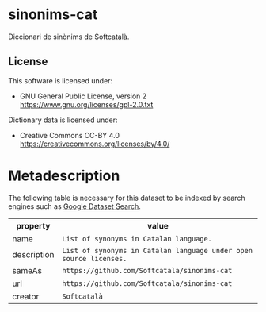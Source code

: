 # sinonims-cat
Diccionari de sinònims de Softcatalà.


## License
This software is licensed under: 

  * GNU General Public License, version 2 https://www.gnu.org/licenses/gpl-2.0.txt

Dictionary data is licensed under:

  * Creative Commons CC-BY 4.0 https://creativecommons.org/licenses/by/4.0/


# Metadescription

The following table is necessary for this dataset to be indexed by search
engines such as <a href="https://g.co/datasetsearch">Google Dataset Search</a>.

<div itemscope itemtype="http://schema.org/Dataset">
  <table>
    <tr>
      <th>property</th>
      <th>value</th>
    </tr>
    <tr>
      <td>name</td>
      <td><code itemprop="name">List of synonyms in Catalan language.</code></td>
    </tr>
    <tr>
      <td>description</td>
      <td><code itemprop="description">List of synonyms in Catalan language under open source licenses.</code></td>
    </tr>
    <tr>
      <td>sameAs</td>
      <td><code itemprop="sameAs">https://github.com/Softcatala/sinonims-cat</code></td>
    </tr>
    <tr>
      <td>url</td>
      <td><code itemprop="url">https://github.com/Softcatala/sinonims-cat</code></td>
    </tr>
    <tr>
      <td>creator</td>
      <td><code itemprop="creator">Softcatalà</code></td>
    </tr>
  </table>
</div>


